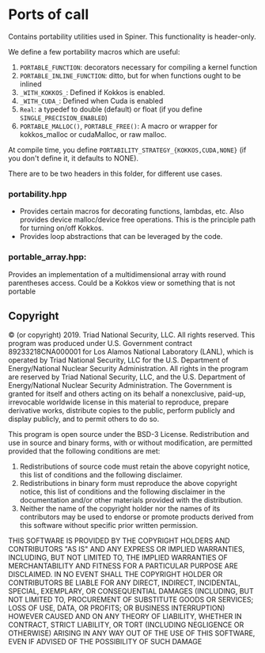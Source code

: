 # Ports of call

Contains portability utilities used in Spiner. This functionality is
header-only.

We define a few portability macros which are useful:

1. `PORTABLE_FUNCTION`: decorators necessary for compiling a kernel function
2. `PORTABLE_INLINE_FUNCTION`: ditto, but for when functions ought to be inlined
3. `_WITH_KOKKOS_`: Defined if Kokkos is enabled.
4. `_WITH_CUDA_`: Defined when Cuda is enabled
5. `Real`: a typedef to double (default) or float (if you define
`SINGLE_PRECISION_ENABLED`)
6. `PORTABLE_MALLOC()`, `PORTABLE_FREE()`: A macro or wrapper for
   kokkos_malloc or cudaMalloc, or raw malloc.

At compile time, you define `PORTABILITY_STRATEGY_{KOKKOS,CUDA,NONE}` (if you don't
define it, it defaults to NONE).

There are to be two headers in this folder, for different use cases.

### portability.hpp

- Provides certain macros for decorating functions, lambdas, etc.  Also
provides device malloc/device free operations. This is the principle
path for turning on/off Kokkos. 
- Provides loop abstractions that can be leveraged by the code.  

### portable_array.hpp:

Provides an implementation of a multidimensional array with round
parentheses access. Could be a Kokkos view or something that is not
portable

## Copyright

© (or copyright) 2019. Triad National Security, LLC. All rights
reserved.  This program was produced under U.S. Government contract
89233218CNA000001 for Los Alamos National Laboratory (LANL), which is
operated by Triad National Security, LLC for the U.S.  Department of
Energy/National Nuclear Security Administration. All rights in the
program are reserved by Triad National Security, LLC, and the
U.S. Department of Energy/National Nuclear Security
Administration. The Government is granted for itself and others acting
on its behalf a nonexclusive, paid-up, irrevocable worldwide license
in this material to reproduce, prepare derivative works, distribute
copies to the public, perform publicly and display publicly, and to
permit others to do so.

This program is open source under the BSD-3 License.  Redistribution
and use in source and binary forms, with or without modification, are
permitted provided that the following conditions are met:
1. Redistributions of source code must retain the above copyright
notice, this list of conditions and the following disclaimer.
2. Redistributions in binary form must reproduce the above copyright
notice, this list of conditions and the following disclaimer in the
documentation and/or other materials provided with the distribution.
3. Neither the name of the copyright holder nor the names of its
contributors may be used to endorse or promote products derived from
this software without specific prior written permission.

THIS SOFTWARE IS PROVIDED BY THE COPYRIGHT HOLDERS AND CONTRIBUTORS
"AS IS" AND ANY EXPRESS OR IMPLIED WARRANTIES, INCLUDING, BUT NOT
LIMITED TO, THE IMPLIED WARRANTIES OF MERCHANTABILITY AND FITNESS FOR
A PARTICULAR PURPOSE ARE DISCLAIMED. IN NO EVENT SHALL THE COPYRIGHT
HOLDER OR CONTRIBUTORS BE LIABLE FOR ANY DIRECT, INDIRECT, INCIDENTAL,
SPECIAL, EXEMPLARY, OR CONSEQUENTIAL DAMAGES (INCLUDING, BUT NOT
LIMITED TO, PROCUREMENT OF SUBSTITUTE GOODS OR SERVICES; LOSS OF USE,
DATA, OR PROFITS; OR BUSINESS INTERRUPTION) HOWEVER CAUSED AND ON ANY
THEORY OF LIABILITY, WHETHER IN CONTRACT, STRICT LIABILITY, OR TORT
(INCLUDING NEGLIGENCE OR OTHERWISE) ARISING IN ANY WAY OUT OF THE USE
OF THIS SOFTWARE, EVEN IF ADVISED OF THE POSSIBILITY OF SUCH DAMAGE

